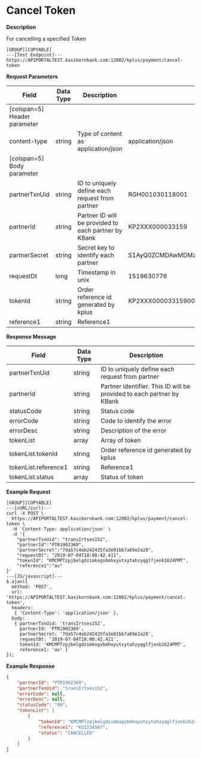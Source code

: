 # Cancel Token

**Description**

For cancelling a specified Token

```
[GROUP][COPYABLE]
---[Test Endpoint]---
https://APIPORTALTEST.kasikornbank.com:12002/kplus/payment/cancel-token
```

**Request Parameters**

| Field                        | Data Type | Description                                          | Example                                              | Mandatory |
| ---------------------------- | --------- | ---------------------------------------------------- | ---------------------------------------------------- | :-------: |
| [colspan=5] Header parameter |
| content-type                 | string    | Type of content as application/json                  | application/json                                     |     Y     |
| [colspan=5] Body parameter   |
| partnerTxnUid                | string    | ID to uniquely define each request from partner      | RGH001030118001                                      |     Y     |
| partnerId                    | string    | Partner ID will be provided to each partner by KBank | KP2XXX000033159                                      |     Y     |
| partnerSecret                | string    | Secret key to identify each partner                  | S1AyQ0ZCMDAwMDMzMTU5LWtwbHVzLXNpdC0yYzJwLWZhY2Vib29r |     Y     |
| requestDt                    | long      | Timestamp in unix                                    | 1519630776                                           |     Y     |
| tokenId                      | string    | Order reference id generated by kplus                | KP2XXX00003315900BBC3C374D644DE9F2BA5CDC189C27B      |     Y     |
| reference1                   | string    | Reference1                                           |                                                      |     Y     |

**Response Message**

| Field                | Data Type | Description                                                           |
| -------------------- | --------- | --------------------------------------------------------------------- |
| partnerTxnUid        | string    | ID to uniquely define each request from partner                       |
| partnerId            | string    | Partner identifier. This ID will be provided to each partner by KBank |
| statusCode           | string    | Status code                                                           |
| errorCode            | string    | Code to identify the error                                            |
| errorDesc            | string    | Description of the error                                              |
| tokenList            | array     | Array of token                                                        |
| tokenList.tokenId    | string    | Order reference id generated by kplus                                 |
| tokenList.reference1 | string    | Reference1                                                            |
| tokenList.status     | array     | Status of token                                                       |

**Example Request**

```code
[GROUP][COPYABLE]
---[cURL/curl]---
curl -X POST \
  https://APIPORTALTEST.kasikornbank.com:12002/kplus/payment/cancel-token \
  -H 'Content-Type: application/json' \
  -d '{
    "partnerTxnUid": "transIrtses152",
    "partnerId":"PTR1902369",
    "partnerSecret":"7da57c4eb242435fa3e91bb7a69e2a28",
    "requestDt": "2019-07-04T18:00:42.411",
    "tokenId": "KMCMPTzpjbelgdzimkogvbmhxyutxytahzyqglfjenb1624PMT",
    "reference1":"av"
}'
---[JS/javascript]---
$.ajax({
  method: 'POST',
  url: 'https://APIPORTALTEST.kasikornbank.com:12002/kplus/payment/cancel-token',
  headers:
   { 'Content-Type': 'application/json' },
  body:
   { partnerTxnUid: 'transIrtses152',
     partnerId: 'PTR1902369',
     partnerSecret: '7da57c4eb242435fa3e91bb7a69e2a28',
     requestDt: '2019-07-04T18:00:42.411',
     tokenId: 'KMCMPTzpjbelgdzimkogvbmhxyutxytahzyqglfjenb1624PMT',
     reference1: 'av' }
});
```

**Example Response**

```json
{
    "partnerId": "PTR1902369",
    "partnerTxnUid": "transIrtses152",
    "errorCode": null,
    "errorDesc": null,
    "statusCode": "00",
    "tokenList": [
        {
            "tokenId": "KMCMPTzpjbelgdzimkogvbmhxyutxytahzyqglfjenb1624PMT",
            "reference1": "KS1234567",
            "status": "CANCELLED"
        }
    ]
}
```

